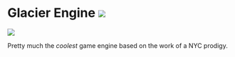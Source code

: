 # Glacier Engine ![](https://img.shields.io/badge/kyrostat-yes-green.svg)

![](https://i.imgur.com/xKmQs8s.png)

Pretty much the *coolest* game engine based on the work of a NYC prodigy.


